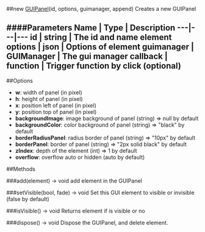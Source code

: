 ##new [GUIPanel](#)(id, options, guimanager, append)
Creates a new GUIPanel

####Parameters
Name | Type | Description
---|---|---
**id** | string | The id and name element
**options** | json | Options of element
**guimanager** | GUIManager | The gui manager
**callback** | function | Trigger function by click (optional)
---

##Options

* **w**: width of panel (in pixel)
* **h**: height of panel (in pixel)
* **x**: position left of panel (in pixel)
* **y**: position top of panel (in pixel)
* **backgroundImage**: image background of panel (string) =&gt; null by default
* **backgroundColor**: color background of panel (string) =&gt; "black" by default
* **borderRadiusPanel**: radius border of panel (string)  =&gt; "10px" by default
* **borderPanel**: border of panel (string)  =&gt; "2px solid black" by default
* **zIndex**: depth of the element (int) =&gt; 1 by default
* **overflow**: overflow auto or hidden (auto by default)

##Methods

###add(element) → void
add element in the GUIPanel

###setVisible(bool, fade) → void
Set this GUI element to visible or invisible (false by default)

###isVisible() → void
Returns element if is visible or no

###dispose() → void
Dispose the GUIPanel, and delete element.
